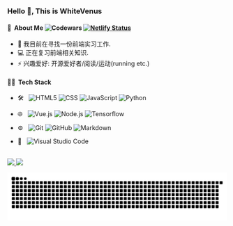### Hello 👋, This is WhiteVenus

#### 🤺 &nbsp;About Me ![Codewars](https://www.codewars.com/users/whitevenus/badges/micro?theme=light) [![Netlify Status](https://api.netlify.com/api/v1/badges/303c483e-fae0-4a1c-8c8a-1f7b3140091d/deploy-status?branch=Production)](https://app.netlify.com/sites/whitevenus-study-notes/deploys?branch=Production)

<!-- <img align="right" width="325" height="226" src="./img.jpg" /> -->

- 🔭 我目前在寻找一份前端实习工作.
- 💻 正在复习前端相关知识.
- ⚡ 兴趣爱好: 开源爱好者/阅读/运动(running etc.)

#### 🧑‍💻 &nbsp;Tech Stack
- 🛠 &nbsp;
  ![HTML5](https://img.shields.io/badge/-HTML5-333333?style=flat&logo=HTML5)
  ![CSS](https://img.shields.io/badge/-CSS-333333?style=flat&logo=CSS3&logoColor=1572B6)
  ![JavaScript](https://img.shields.io/badge/-JavaScript-333333?style=flat&logo=javascript)
  ![Python](https://img.shields.io/badge/-Python-333333?style=flat&logo=python)
  
- 🌐 &nbsp;
  ![Vue.js](https://img.shields.io/badge/-Vue.js-333333?style=flat&logo=vuedotjs)
  ![Node.js](https://img.shields.io/badge/-Node.js-333333?style=flat&logo=nodedotjs&logoColor=339933)
  ![Tensorflow](https://img.shields.io/badge/-Tensorflow-333333?style=flat&logo=tensorflow)
- ⚙️ &nbsp;
  ![Git](https://img.shields.io/badge/-Git-333333?style=flat&logo=git)
  ![GitHub](https://img.shields.io/badge/-GitHub-333333?style=flat&logo=github)
  ![Markdown](https://img.shields.io/badge/-Markdown-333333?style=flat&logo=markdown)
- 🔧 &nbsp;
  ![Visual Studio Code](https://img.shields.io/badge/-Visual%20Studio%20Code-333333?style=flat&logo=visual-studio-code&logoColor=007ACC)


<br/>

<a href="https://github.com/whitevenus">
  <img height="180em" src="https://github-readme-stats.vercel.app/api?username=whitevenus&theme=calm&show_icons=true" />
  <img height="180em" src="https://github-readme-stats.vercel.app/api/top-langs/?username=whitevenus&theme=calm&layout=compact" />
</a>

<br/>

![grid snake animation](./snake.svg)

